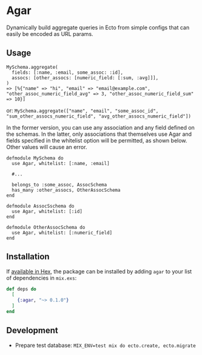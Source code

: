 # Agar

Dynamically build aggregate queries in Ecto from simple configs that can easily be encoded as URL params.

## Usage

```
MySchema.aggregate(
  fields: [:name, :email, some_assoc: :id],
  assocs: [other_assocs: [numeric_field: [:sum, :avg]]],
)
=> [%{"name" => "hi", "email" => "email@example.com", "other_assoc_numeric_field_avg" => 3, "other_assoc_numeric_field_sum" => 10}]
```

or: `MySchema.aggregate(["name", "email", "some_assoc_id", "sum_other_assocs_numeric_field", "avg_other_assocs_numeric_field"])`

In the former version, you can use any association and any field defined on the schemas. In the latter, only associations that themselves use Agar and fields specified in the whitelist option will be permitted, as shown below. Other values will cause an error.

```
defmodule MySchema do
  use Agar, whitelist: [:name, :email]

  #...

  belongs_to :some_assoc, AssocSchema
  has_many :other_assocs, OtherAssocSchema
end

defmodule AssocSschema do
  use Agar, whitelist: [:id]
end

defmodule OtherAssocSchema do
  use Agar, whitelist: [:numeric_field]
end
```


## Installation

If [available in Hex](https://hex.pm/docs/publish), the package can be installed
by adding `agar` to your list of dependencies in `mix.exs`:

```elixir
def deps do
  [
    {:agar, "~> 0.1.0"}
  ]
end
```

## Development

* Prepare test database: `MIX_ENV=test mix do ecto.create, ecto.migrate`
